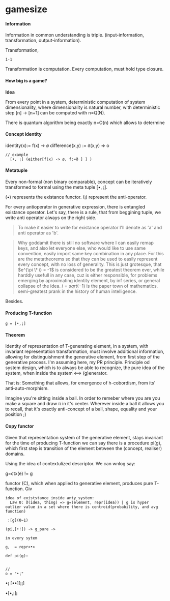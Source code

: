 # gamesize

#### Information

Information in common understanding is triple. (input-information, transformation, output-information).

Transformation,

`1-1`

Transformation is computation. Every computation, must hold type closure.

#### How big is a game?

**Idea**

From every point in a system, deterministic computation of system dimensionality, where dimensionality is natural number, with deterministic step \[n] -> \[n+1] can be computed with n=Q(N).

There is quantum algorithm being exactly n=O(n) which allows to determine

#### Concept identity

identity(x):= f(x) -> ø difference(x,y) := ð(x,y) => o

```
// example
  [•, ¡] (either[f(x) -> ø, f:=ð ] ] )
```

#### Metatuple

Every non-formal (non binary comparable), concept can be iteratively transformed to formal using the meta tuple \[•, ¡].

(•) represents the existance functor. (¡) represent the anti-operator.

For every antioperator in generative expression, there is entangled existance operator. Let's say, there is a rule, that from beggining tuple, we write anti operator always on the right side.

> To make it easier to write for existance operator I'll denote as 'a' and anti operator as 'b'.

> Why goddamit there is still no software where I can easily remap keys, and also let everyone else, who would like to use same convention, easily import same key combination in any place. For this are the metatheorems so that they can be used to easily represent every concept, with no loss of generality. This is just grotesque, that $e^{\pi \* i} = -1$ is considered to be the greatest theorem ever, while harddly usefull in any case, cuz is either responsible, for problems emerging by aproximating identity element, by inf series, or general collapse of the idea. $i = sqrt(-1)$ is the paper town of mathematics. semi-greatest prank in the history of human intelligence.

Besides.

#### Producing T-function

```
g = [•,¡]
```

#### Theorem

Identity of representation of T-generating element, in a system, with invariant representation transformation, must involve additional information, allowing for distinguishment the generative element, from first step of the generative process. I'm assuming here, my PR principle. Principle od system design, which is to always be able to recognize, the pure idea of the system, when inside the system <==> (g)enerator.

That is: Something that allows, for emergence of h-cobordism, from its' anti-auto-morphism.

Imagine you're sitting inside a ball. In order to remeber where you are you make a square and draw π in it's center. Wherever inside a ball it allows you to recall, that it's exactly anti-concept of a ball, shape, equality and your position ;)

#### Copy functor

Given that representation system of the generative element, stays invariant for the time of producing T-function we can say there is a procedure pi(g), which first step is transition of the element between the (concept, realiser) domains.

Using the idea of contextulized descriptor. We can wnlog say:

g=ctx(e) != g

functor (C), which when applied to generative element, produces pure T-function. Giv

```
idea of existstance inside anty system:
  Law 0: ð(idea, thing) => g=(element, repr(idea)) | g is hyper outlier value in a set where there is centroid(probability, and avg function)

 :[g](0~1)

(pi,[•!]) -> g_pure -> 

in every sytem 

g,  = repr<•>

def pi(g):


//
o = "•¡"
```

•¡ \[••]\[¡¡]

•\[•,¡]¡

```




	
```
